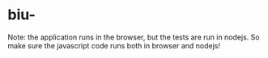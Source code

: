 biu-
====

Note: the application runs in the browser, but the tests are run in nodejs. So make sure the javascript code runs both in browser and nodejs!
